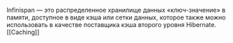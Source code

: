 Infinispan — это распределенное хранилище данных «ключ-значение» в памяти, доступное в виде кэша или сетки данных, которое также можно использовать в качестве поставщика кэша второго уровня Hibernate.
[[Caching]]